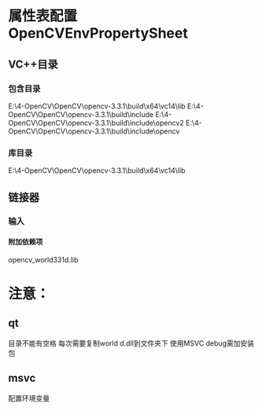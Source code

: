 # 属性表配置OpenCVEnvPropertySheet
## VC++目录
### 包含目录
E:\4-OpenCV\OpenCV\opencv-3.3.1\build\x64\vc14\lib
E:\4-OpenCV\OpenCV\opencv-3.3.1\build\include
E:\4-OpenCV\OpenCV\opencv-3.3.1\build\include\opencv2
E:\4-OpenCV\OpenCV\opencv-3.3.1\build\include\opencv
### 库目录
E:\4-OpenCV\OpenCV\opencv-3.3.1\build\x64\vc14\lib
## 链接器
### 输入
#### 附加依赖项
opencv_world331d.lib

# 注意：
## qt      
目录不能有空格
每次需要复制world d.dll到文件夹下
使用MSVC debug需加安装包
## msvc
配置环境变量

